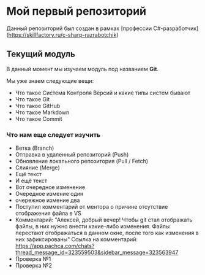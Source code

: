 # Мой первый репозиторий

Данный репозиторий был создан в рамках [профессии C#-разработчик] (https://skillfactory.ru/c-sharp-razrabotchik)

## Текущий модуль
В данный момент мы изучаем модуль под названием **Git**.

Мы уже знаем следующие вещи:
* Что такое Система Контроля Версий и какие типы систем бывают
* Что такое Git
* Что такое GitHub
* Что такое Markdown
* Что такое Commit 

### Что нам еще следует изучить
* Ветка (Branch)
* Отправка в удаленный репозиторий (Push)
* Обновление локального репозитория (Pull / Fetch)
* Слияние (Merge)
* Ещё текст
* И ещё текст
* Вот очередное изменение 
* Очередное измение один
* очережное измение два
* Поступил комментарий от ментора о причине отсутствие отображения файла в VS
* Комментарий: "Алексей, добрый вечер!
Чтобы git стал отображать файлы, в них нужно внести какие-либо изменения.
Файлы перестают отображаться в данном окне, после того как изменения в них зафиксированы"
Ссылка на комментарий: https://app.pachca.com/chats?thread_message_id=323559503&sidebar_message=323563947
* Проверка №1
* Проверка №2
